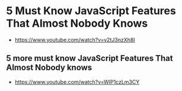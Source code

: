 # 5 Must Know JavaScript Features That Almost Nobody Knows

* <https://www.youtube.com/watch?v=v2tJ3nzXh8I>

## 5 more must know JavaScript Features That Almost Nobody knows

* <https://www.youtube.com/watch?v=WIP1czLm3CY>

